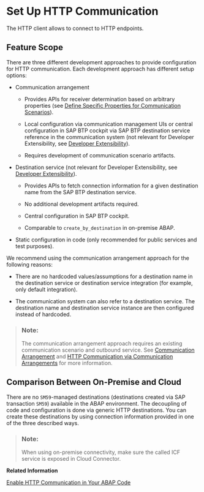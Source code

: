 <!-- loio3884bc38209843ac900d92adb9c2a863 -->

# Set Up HTTP Communication

The HTTP client allows to connect to HTTP endpoints.



<a name="loio3884bc38209843ac900d92adb9c2a863__section_acy_wlx_qsb"/>

## Feature Scope

There are three different development approaches to provide configuration for HTTP communication. Each development approach has different setup options:

-   Communication arrangement

    -   Provides APIs for receiver determination based on arbitrary properties \(see [Define Specific Properties for Communication Scenarios](define-specific-properties-for-communication-scenarios-fae8f0f.md)\).

    -   Local configuration via communication management UIs or central configuration in SAP BTP cockpit via SAP BTP destination service reference in the communication system \(not relevant for Developer Extensibility, see [Developer Extensibility](https://help.sap.com/viewer/6aa39f1ac05441e5a23f484f31e477e7/latest/en-US/e1059ff581854a699f15734049f14293.html)\).
    -   Requires development of communication scenario artifacts.

-   Destination service \(not relevant for Developer Extensibility, see [Developer Extensibility](https://help.sap.com/viewer/6aa39f1ac05441e5a23f484f31e477e7/latest/en-US/e1059ff581854a699f15734049f14293.html)\).
    -   Provides APIs to fetch connection information for a given destination name from the SAP BTP destination service.

    -   No additional development artifacts required.
    -   Central configuration in SAP BTP cockpit.
    -   Comparable to `create_by_destination` in on-premise ABAP.

-   Static configuration in code \(only recommended for public services and test purposes\).

We recommend using the communication arrangement approach for the following reasons:

-   There are no hardcoded values/assumptions for a destination name in the destination service or destination service integration \(for example, only default integration\).

-   The communication system can also refer to a destination service. The destination name and destination service instance are then configured instead of hardcoded.

> ### Note:  
> The communication arrangement approach requires an existing communication scenario and outbound service. See [Communication Arrangement](communication-arrangement-201de48.md) and [HTTP Communication via Communication Arrangements](http-communication-via-communication-arrangements-3047582.md) for more information.



<a name="loio3884bc38209843ac900d92adb9c2a863__section_k1x_bnx_qsb"/>

## Comparison Between On-Premise and Cloud

There are no `SM59`-managed destinations \(destinations created via SAP transaction `SM59`\) available in the ABAP environment. The decoupling of code and configuration is done via generic HTTP destinations. You can create these destinations by using connection information provided in one of the three described ways.

> ### Note:  
> When using on-premise connectivity, make sure the called ICF service is exposed in Cloud Connector.

**Related Information**  


[Enable HTTP Communication in Your ABAP Code](enable-http-communication-in-your-abap-code-cef1ada.md "")

